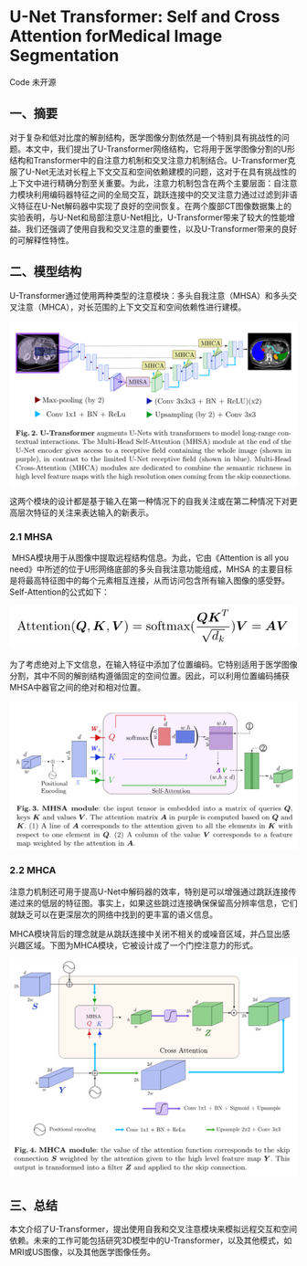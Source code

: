 # U-Net Transformer: Self and Cross Attention forMedical Image Segmentation

Code 未开源








<extoc></extoc>

## 一、摘要

​		对于复杂和低对比度的解剖结构，医学图像分割依然是一个特别具有挑战性的问题。本文中，我们提出了U-Transformer网络结构，它将用于医学图像分割的U形结构和Transformer中的自注意力机制和交叉注意力机制结合。U-Transformer克服了U-Net无法对长程上下文交互和空间依赖建模的问题，这对于在具有挑战性的上下文中进行精确分割至关重要。为此，注意力机制包含在两个主要层面：自注意力模块利用编码器特征之间的全局交互，跳跃连接中的交叉注意力通过过滤到非语义特征在U-Net解码器中实现了良好的空间恢复。在两个腹部CT图像数据集上的实验表明，与U-Net和局部注意U-Net相比，U-Transformer带来了较大的性能增益。我们还强调了使用自我和交叉注意的重要性，以及U-Transformer带来的良好的可解释性特性。

## 二、模型结构

​		U-Transformer通过使用两种类型的注意模块：多头自我注意（MHSA）和多头交叉注意（MHCA），对长范围的上下文交互和空间依赖性进行建模。

<img src="./images/image-20210823201435066.png" alt="image-20210823201435066" style="zoom:67%;" />

​		这两个模块的设计都是基于输入在第一种情况下的自我关注或在第二种情况下对更高层次特征的关注来表达输入的新表示。

### 2.1 MHSA

​		MHSA模块用于从图像中提取远程结构信息。为此，它由《Attention is all you need》中所述的位于U形网络底部的多头自我注意功能组成，MHSA 的主要目标是将最高特征图中的每个元素相互连接，从而访问包含所有输入图像的感受野。Self-Attention的公式如下：

![image-20210823203309961](./images/image-20210823203309961.png)

​		为了考虑绝对上下文信息，在输入特征中添加了位置编码。它特别适用于医学图像分割，其中不同的解剖结构遵循固定的空间位置。因此，可以利用位置编码捕获MHSA中器官之间的绝对和相对位置。

<img src="./images/image-20210823203723430.png" alt="image-20210823203723430" style="zoom:67%;" />

### 2.2 MHCA

注意力机制还可用于提高U-Net中解码器的效率，特别是可以增强通过跳跃连接传递过来的低层的特征图。事实上，如果这些跳过连接确保保留高分辨率信息，它们就缺乏可以在更深层次的网络中找到的更丰富的语义信息。

MHCA模块背后的理念就是从跳跃连接中关闭不相关的或噪音区域，并凸显出感兴趣区域。下图为MHCA模块，它被设计成了一个门控注意力的形式。

<img src="./images/image-20210823205007284.png" alt="image-20210823205007284" style="zoom:67%;" />

## 三、总结

本文介绍了U-Transformer，提出使用自我和交叉注意模块来模拟远程交互和空间依赖。未来的工作可能包括研究3D模型中的U-Transformer，以及其他模式，如MRI或US图像，以及其他医学图像任务。


